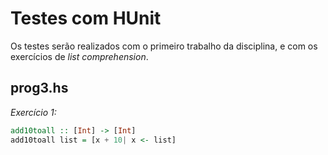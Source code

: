 # Testes com HUnit

Os testes serão realizados com o primeiro trabalho da disciplina, e com os exercícios de _list comprehension_.

## prog3.hs

*Exercício 1:*
```haskell
add10toall :: [Int] -> [Int]
add10toall list = [x + 10| x <- list]
```
